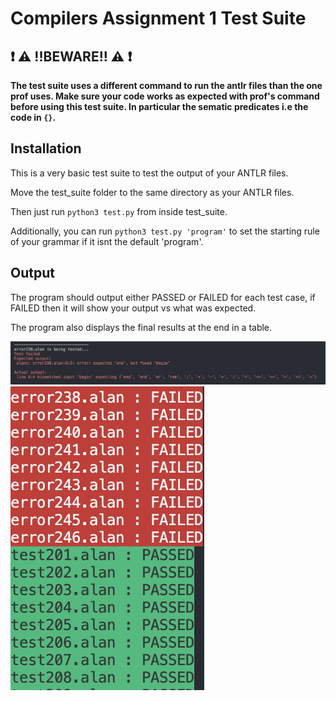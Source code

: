 # Compilers Assignment 1 Test Suite

## :exclamation: :warning: !!BEWARE!! :warning: :exclamation:
**The test suite uses a different command to run the antlr files than the one prof uses. Make sure your code works as expected with prof's command before using this test suite. In particular the sematic predicates i.e the code in `{}`.**


## Installation

This is a very basic test suite to test the output of your ANTLR files.

Move the test_suite folder to the same directory as your ANTLR files.

Then just run `python3 test.py` from inside test_suite.

Additionally, you can run `python3 test.py 'program'` to set the starting rule of your grammar if it isnt the default 'program'.

## Output

The program should output either PASSED or FAILED for each test case, if FAILED then it will show your output vs what was expected.

The program also displays the final results at the end in a table.

![Example Image](images/example1.png)
![Example Image](images/example2.png)
